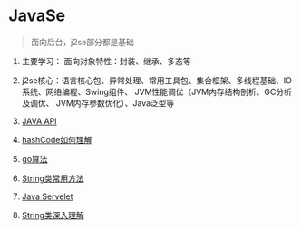 # JavaSe
>面向后台，j2se部分都是基础
1. 主要学习： 面向对象特性：封装、继承、多态等
2. j2se核心：语言核心包、异常处理、常用工具包、集合框架、多线程基础、IO系统、网络编程、Swing组件、 JVM性能调优（JVM内存结构剖析、GC分析及调优、
JVM内存参数优化）、Java泛型等

3. [JAVA API](http://tool.oschina.net/apidocs/apidoc?api=jdk-zh)

4. [hashCode如何理解](http://blog.csdn.net/pozmckaoddb/article/details/47447429)

5. [go算法](http://m.blog.csdn.net/l1028386804/article/details/51097928)

6. [String类常用方法](http://blog.csdn.net/zhaofang_jy/article/details/21107551)

7. [Java Servelet](https://www.cnblogs.com/kebibuluan/p/8290171.html)

8. [String类深入理解](http://blog.csdn.net/stanxl/article/details/42360689)
